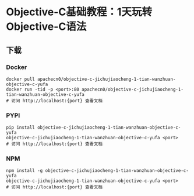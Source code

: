 # Objective-C基础教程：1天玩转Objective-C语法

## 下载

### Docker

```
docker pull apachecn0/objective-c-jichujiaocheng-1-tian-wanzhuan-objective-c-yufa
docker run -tid -p <port>:80 apachecn0/objective-c-jichujiaocheng-1-tian-wanzhuan-objective-c-yufa
# 访问 http://localhost:{port} 查看文档
```

### PYPI

```
pip install objective-c-jichujiaocheng-1-tian-wanzhuan-objective-c-yufa
objective-c-jichujiaocheng-1-tian-wanzhuan-objective-c-yufa <port>
# 访问 http://localhost:{port} 查看文档
```

### NPM

```
npm install -g objective-c-jichujiaocheng-1-tian-wanzhuan-objective-c-yufa
objective-c-jichujiaocheng-1-tian-wanzhuan-objective-c-yufa <port>
# 访问 http://localhost:{port} 查看文档
```